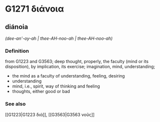 # G1271 διάνοια

## diánoia

_(dee-an'-oy-ah | thee-AH-noo-ah | thee-AH-noo-ah)_

### Definition

from G1223 and G3563; deep thought, properly, the faculty (mind or its disposition), by implication, its exercise; imagination, mind, understanding; 

- the mind as a faculty of understanding, feeling, desiring
- understanding
- mind, i.e., spirit, way of thinking and feeling
- thoughts, either good or bad

### See also

[[G1223|G1223 διά]], [[G3563|G3563 νοῦς]]
